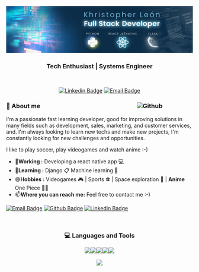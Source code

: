 <img src="/BANNER_LKD_2.jpg" alt="Descripción de la imagen">



<h3 align="center">  Tech Enthusiast | Systems Engineer </h3> <br>

<div align="center">
  
  [![Linkedin Badge](https://img.shields.io/badge/-Khristhopher_Leon-blue?style=flat-square&logo=Linkedin&logoColor=white&link=https://www.linkedin.com/in/khristhopherleon//)](https://www.linkedin.com/in/khristhopherleon/)
  [![Email Badge](https://img.shields.io/badge/-khristhopher1000@gmail.com-c14438?style=flat-square&logo=Gmail&logoColor=white&link=mailto:khristhopher1000@gmail.com)](mailto:khristhopher100@gmail.com)

  
</div>


### 🤔 About me <img width="30%" align="right" alt="Github" src="https://user-images.githubusercontent.com/48678280/88862734-4903af80-d201-11ea-968b-9c939d88a37c.gif" />


I'm a passionate fast learning developer, good for improving solutions in many fields such as development, sales, marketing, and customer services, and. I'm always looking to learn new techs and make new projects, I'm constantly looking for new challenges and opportunities.

I like to play soccer, play videogames and watch anime :-) 

-  🔭**Working :**  Developing a react native app :computer: 
-  🌱**Learning :** Django :clipboard: Machine learning :robot:
-  😄**Hobbies :** Videogames :video_game: | Sports :soccer: | Space exploration :rocket: | **Anime** One Piece :pirate_flag:
-  📫**Where you can reach me:** Feel free to contact me :-)


[![Email Badge](https://img.shields.io/badge/-Email-c14438?style=flat-square&logo=Gmail&logoColor=white&link=mailto:khristhopher1000@gmail.com)](mailto:khristhopher100@gmail.com)
[![Github Badge](https://img.shields.io/badge/-Github-232323?style=flat-square&logo=Github&logoColor=white&link=https://github.com/khriscito)](https://github.com/khriscito)
[![Linkedin Badge](https://img.shields.io/badge/-Khristhopher_Leon-blue?style=flat-square&logo=Linkedin&logoColor=white&link=https://www.linkedin.com/in/khristhopherleon//)](https://www.linkedin.com/in/khristhopherleon/)


<br>
  <h3 align="center" padding="10px")> 💻 Languages and Tools </h3>
  <p align="center" margin="10px">
   <img src="https://media3.giphy.com/media/ln7z2eWriiQAllfVcn/200w.webp" width="50"><img src="https://i.giphy.com/media/LMt9638dO8dftAjtco/200.webp"   width="50"><img src="https://i.giphy.com/media/eNAsjO55tPbgaor7ma/200w.webp" width="50"><img src="https://media3.giphy.com/media/XEDIHHp3i8bVoEdxd7/giphy.gif"width="50"><img src="https://static.javatpoint.com/tutorial/flask/images/flask-tutorial.png"width="50">
  <p>


   <div align="center">
       <img height="180em" src="https://github-readme-stats.vercel.app/api/top-langs/?username=AVS1508&theme=buefy&layout=compact" />
   </div>
    
<!--
**khriscito/khriscito** is a ✨ _special_ ✨ repository because its `README.md` (this file) appears on your GitHub profile.
